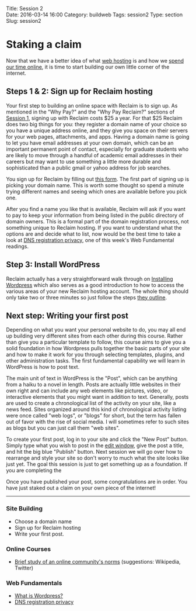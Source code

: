 Title: Session 2  
Date: 2016-03-14 16:00
Category: buildweb
Tags: session2
Type: section
Slug: session2

# Staking a claim

Now that we have a better idea of what [web hosting](./webparts.html) is and how we [spend our time online](./websurvey.html), it is time to start building our own little corner of the internet. 

## Steps 1 &amp; 2: Sign up for Reclaim hosting

Your first step to building an online space with Reclaim is to sign up. As mentioned in the "Why Pay?" and the "Why Pay Reclaim?" sections of [Session 1](./session1.html), signing up with Reclaim costs $25 a year. For that $25 Reclaim does two big things for you: they register a domain name of your choice so you have a unique address online, and they give you space on their servers for your web pages, attachments, and apps. Having a domain name is going to let you have email addresses at your own domain, which can be an important permanent point of contact, especially for graduate students who are likely to move through a handful of academic email addresses in their careers but may want to use something a little more durable and sophisticated than a public gmail or yahoo address for job searches.  

You sign up for Reclaim by filling out [this form](https://portal.reclaimhosting.com/cart.php?a=add&amp;pid=2). The first part of signing up is picking your domain name. This is worth some thought so spend a minute trying different names and seeing which ones are available before you pick one.  

After you find a name you like that is available, Reclaim will ask if you want to pay to keep your information from being listed in the public directory of domain owners. This is a formal part of the domain registration process, not something unique to Reclaim hosting. If you want to understand what the options are and decide what to list, now would be the best time to take a look at [DNS registration privacy](./privatedns.html), one of this week's Web Fundamental readings. 

## Step 3: Install WordPress

Reclaim actually has a very straightforward walk through on [Installing Wordpress](http://docs.reclaimhosting.com/getting-started/installing-wordpress) which also serves as a good introduction to how to access the various areas of your new Reclaim hosting account. The whole thing should only take two or three minutes so just follow the steps [they outline](http://docs.reclaimhosting.com/getting-started/installing-wordpress).

## Next step: Writing your first post

Depending on what you want your personal website to do, you may all end up building very different sites from each other during this course. Rather than give you a particular template to follow, this course aims to give you a solid foundation in how Wordpress pulls together the basic parts of your site and how to make it work for you through selecting templates, plugins, and other administration tasks. The first fundamental capability we will learn in WordPress is how to post text. 

The main unit of text in WordPress is the "Post", which can be anything from a haiku to a novel in length. Posts are actually little websites in their own right and can include any web elements like pictures, video, or interactive elements that you might want in addition to text. Generally, posts are used to create a chronological list of the activity on your site, like a news feed. Sites organized around this kind of chronological activity listing were once called "web logs", or "blogs" for short, but the term has fallen out of favor with the rise of social media. I will sometimes refer to such sites as blogs but you can just call them "web sites". 

To create your first post, log in to your site and click the "New Post" button. Simply type what you wish to post in the [edit window](https://codex.wordpress.org/File:write1.png), give the post a title, and hit the big blue "Publish" button. Next session we will go over how to rearrange and style your site so don't worry to much what the site looks like just yet. The goal this session is just to get something up as a foundation. If you are completing the 

Once you have published your post, some congratulations are in order. You have just staked out a claim on your own piece of the internet!

----

### Site Building

* Choose a domain name
* Sign up for Reclaim hosting
* Write your first post.

### Online Courses

* [Brief study of an online community's norms](./ethnographyonline.html) (suggestions: Wikipedia, Twitter)

### Web Fundamentals

* [What is Wordpress?](./whatwordpress.html)
* [DNS registration privacy](./privatedns.html)
